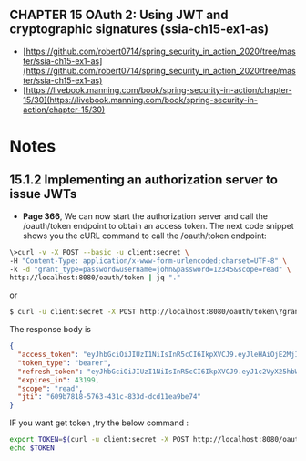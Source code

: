 ## CHAPTER 15 OAuth 2: Using JWT and cryptographic signatures (ssia-ch15-ex1-as)

* [https://github.com/robert0714/spring_security_in_action_2020/tree/master/ssia-ch15-ex1-as](https://github.com/robert0714/spring_security_in_action_2020/tree/master/ssia-ch15-ex1-as)
*  [https://livebook.manning.com/book/spring-security-in-action/chapter-15/30](https://livebook.manning.com/book/spring-security-in-action/chapter-15/30) 
# Notes

## 15.1.2 Implementing an authorization server to issue JWTs

* **Page 366**, We can now start the authorization server and call the /oauth/token endpoint to
obtain an access token. The next code snippet shows you the cURL command to call
the /oauth/token endpoint:

```bash
\>curl -v -X POST --basic -u client:secret \
-H "Content-Type: application/x-www-form-urlencoded;charset=UTF-8" \
-k -d "grant_type=password&username=john&password=12345&scope=read" \
http://localhost:8080/oauth/token | jq "."
```
or 

```bash
$ curl -u client:secret -X POST http://localhost:8080/oauth/token\?grant_type=password\&username=john\&password=12345\&scope=read | jq "."

```
The response body is

```json
{
  "access_token": "eyJhbGciOiJIUzI1NiIsInR5cCI6IkpXVCJ9.eyJleHAiOjE2MjI5NDk2OTcsInVzZXJfbmFtZSI6ImpvaG4iLCJhdXRob3JpdGllcyI6WyJyZWFkIl0sImp0aSI6IjYwOWI3ODE4LTU3NjMtNDMxYy04MzNkLWRjZDExZWE5YmU3NCIsImNsaWVudF9pZCI6ImNsaWVudCIsInNjb3BlIjpbInJlYWQiXX0.bTGTephlClfUQuKBoVXKzPa6AYYnFuIG_194MqnLaEk",
  "token_type": "bearer",
  "refresh_token": "eyJhbGciOiJIUzI1NiIsInR5cCI6IkpXVCJ9.eyJ1c2VyX25hbWUiOiJqb2huIiwic2NvcGUiOlsicmVhZCJdLCJhdGkiOiI2MDliNzgxOC01NzYzLTQzMWMtODMzZC1kY2QxMWVhOWJlNzQiLCJleHAiOjE2MjU0OTg0OTcsImF1dGhvcml0aWVzIjpbInJlYWQiXSwianRpIjoiMTM2NjY0YzgtNzkxOS00YmE0LTgyYTctYjYxY2E5N2UxYzIyIiwiY2xpZW50X2lkIjoiY2xpZW50In0.ef_HrDYGm1rvNDwZX8f5ab0o1RYsf6NqfM43RdUr7yg",
  "expires_in": 43199,
  "scope": "read",
  "jti": "609b7818-5763-431c-833d-dcd11ea9be74"
}
```

IF you want get token ,try the below command :
```bash
export TOKEN=$(curl -u client:secret -X POST http://localhost:8080/oauth/token\?grant_type=password\&username=john\&password=12345\&scope=read |jq -r '.access_token') 
echo $TOKEN 
```
